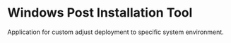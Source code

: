 # Windows Post Installation Tool
 Application for custom adjust deployment to specific system environment.
